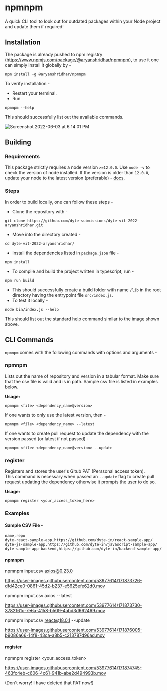 # npmnpm

A quick CLI tool to look out for outdated packages within your Node project and update them if required!

## Installation

The package is already pushed to npm registry (https://www.npmjs.com/package/@aryanshridhar/npmnpm), to use it one can simply install it globally by - 
```
npm install -g @aryanshridhar/npmnpm
```

To verify installation - 

* Restart your terminal.
* Run
``` 
npmnpm --help 

```
This should successfully list out the available commands.


![Screenshot 2022-06-03 at 6 14 01 PM](https://user-images.githubusercontent.com/53977614/171856213-73f191f2-0b80-4126-9bc1-05e6b0545fee.png)


## Building

### Requirements

This package strictly requires a node version `>=12.0.0`. Use `node -v` to check the version of node installed. If the version is older than `12.0.0`, update your node to the latest version (preferable) - [docs](https://nodejs.org/en/download/).

### Steps
In order to build locally, one can follow these steps - 

* Clone the repository with - 
```
git clone https://github.com/dyte-submissions/dyte-vit-2022-aryanshridhar.git
```

* Move into the directory created - 

```
cd dyte-vit-2022-aryanshridhar/
```

* Install the dependencies listed in `package.json` file - 

```
npm install
```

* To compile and build the project written in typescript, run - 

```
npm run build
```

* This should successfully create a build folder with name `/lib` in the root directory having the entrypoint file `src/index.js`.
* To test it locally - 

```
node bin/index.js --help
```

This should list out the standard help command similar to the image shown above.

## CLI Commands

`npmnpm` comes with the following commands with options and arguments - 

### npmnpm

Lists out the name of repository and version in a tabular format. Make sure that the csv file is valid and is in path.
Sample csv file is listed in examples below.

<b>Usage:</b> 
```
npmnpm <file> <dependency_name@version>
```

If one wants to only use the latest version, then - 

```
npmnpm <file> <dependency_name> --latest
```

If one wants to create pull request to update the dependency with the version passed (or latest if not passed) - 

```
npmnpm <file> <dependency_name@version> --update
```

### register

Registers and stores the user's Gitub PAT (Perssonal access token).<br>
This command is necessary when passed an `--update` flag to create pull request updating the dependency otherwise it prompts the user to do so.

<b>Usage:</b> 
```
npmnpm register <your_access_token_here>
```

### Examples

#### Sample CSV File - 

```
name,repo
dyte-react-sample-app,https://github.com/dyte-in/react-sample-app/
dyte-js-sample-app,https://github.com/dyte-in/javascript-sample-app/
dyte-sample-app-backend,https://github.com/dyte-in/backend-sample-app/
```

#### npmnpm

npmnpm input.csv axios@0.23.0

https://user-images.githubusercontent.com/53977614/171873726-dfd42ce0-0861-45d2-b237-e5625efe62d0.mov


npmnpm input.csv axios --latest

https://user-images.githubusercontent.com/53977614/171873730-3782161c-7e6a-4158-b509-4abd3d662469.mov


npmnpm input.csv react@18.0.1 --update

https://user-images.githubusercontent.com/53977614/171876005-b9086a66-14f8-43ca-a8b5-c213787d96ad.mov


#### register


npmnpm register <your_access_token>

https://user-images.githubusercontent.com/53977614/171874745-463fc4eb-c606-4c61-941b-abe2d494993b.mov

(Don't worry! I have deleted that PAT now!)
